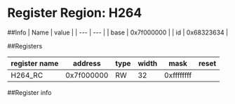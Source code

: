 # Register Region: H264


##Info
| Name | value |
| --- | --- |
| base | 0x7f000000 |
| id | 0x68323634 |

##Registers

| register name | address | type | width | mask | reset |
| --- | --- | --- | --- | --- | --- |
| H264_RC | 0x7f000000 | RW | 32 | 0xffffffff |  |

##Register info


